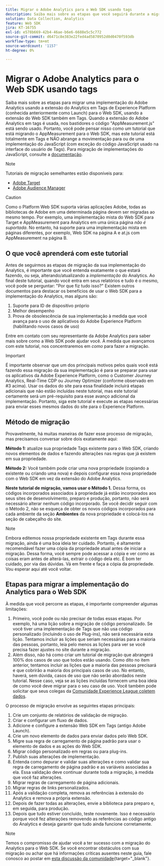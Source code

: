 ```yaml
---
title: Migrar o Adobe Analytics para o Web SDK usando tags
description: Saiba mais sobre as etapas que você seguirá durante a migração para o Web SDK, bem como as decisões que precisarão ser tomadas ao longo do caminho.
solution: Data Collection, Analytics
feature: Web SDK
jira: KT-16755
exl-id: e578b669-42b4-46ae-b6e6-6688e5c5c772
source-git-commit: d6471c8e383e22fed4ad5870952d0d0470f593db
workflow-type: tm+mt
source-wordcount: '1157'
ht-degree: 0%

---
```


# Migrar o Adobe Analytics para o Web SDK usando tags

Saiba mais sobre as etapas para migrar uma implementação do Adobe Analytics usando a extensão do Analytics em Tags de Experience Platform (conhecida anteriormente como Launch) para o Web SDK, usando a extensão do Web SDK também em Tags. Quando a extensão do Adobe Analytics em tags é usada, nos bastidores o código &quot;AppMeasurement.js&quot; está sendo usado. Portanto, você pode pensar nisso como um tutorial que está migrando o AppMeasurement para o Web SDK, mas este tutorial está totalmente em Tags e NÃO abrange a movimentação para ou de uma implementação do JavaScript (com exceção do código JavaScript usado na interface do usuário de Tags). Para migração de implementações do JavaScript, consulte a [documentação](https://experienceleague.adobe.com/en/docs/analytics/implementation/aep-edge/web-sdk/appmeasurement-to-web-sdk).

>[!NOTE]
>
>Tutoriais de migração semelhantes estão disponíveis para:
>
> * [Adobe Target](../tutorial-migrate-target-websdk/introduction.md)
> * [Adobe Audience Manager](https://experienceleague.adobe.com/en/docs/audience-manager/user-guide/migrate-to-web-sdk/appmeasurement-to-web-sdk)

>[!CAUTION]
>
> Como o Platform Web SDK suporta várias aplicações Adobe, todas as bibliotecas de Adobe em uma determinada página devem ser migradas ao mesmo tempo. Por exemplo, uma implementação mista do Web SDK para Target e AppMeasurement para Analytics em uma única página _não é suportada_. No entanto, há suporte para uma implementação mista em páginas diferentes, por exemplo, Web SDK na página A e at.js com AppMeasurement na página B.

## O que você aprenderá com este tutorial

Antes de seguirmos as etapas de migração da sua implementação do Analytics, é importante que você entenda exatamente o que estará fazendo, ou seja, alterando/atualizando a _implementação_ do Analytics. Ao final deste tutorial, quando você entra em seus relatórios e tudo é o mesmo, você pode se perguntar: &quot;Por que fiz tudo isso?&quot; Existem outros documentos para destacar os benefícios de usar o Web SDK para a implementação do Analytics, mas alguns são:

1. Suporte para ID de dispositivo próprio
1. Melhor desempenho
1. Prova de obsolescência de sua implementação à medida que você avança para o uso de aplicativos do Adobe Experience Platform (habilitando novos casos de uso)

Entre em contato com seu representante da Adobe Analytics para saber mais sobre como a Web SDK pode ajudar você. À medida que avançamos com este tutorial, nos concentraremos em _como_ para fazer a migração.

>[!IMPORTANT]
>
>É importante observar que um dos principais motivos pelos quais você está fazendo essa migração da sua implementação é para se preparar para usar os aplicativos da Adobe Experience Platform, como o Customer Journey Analytics, Real-Time CDP ou Journey Optimizer (conforme observado em #3 acima). Usar os dados do site para essa finalidade incluirá etapas adicionais que não estão incluídas neste tutorial, mas este tutorial certamente será um pré-requisito para esse avanço adicional da implementação. Portanto, siga este tutorial e execute as etapas necessárias para enviar esses mesmos dados do site para o Experience Platform.

## Método de migração

Provavelmente, há muitas maneiras de fazer esse processo de migração, mas precisamos conversar sobre dois exatamente aqui:

**Método 1:** atualize sua propriedade Tags existente para o Web SDK, criando novos elementos de dados e fazendo alterações nas regras que já existem em sua propriedade.

**Método 2:** Você também pode criar uma nova propriedade (copiando a existente ou criando uma nova) e depois configurar essa nova propriedade com o Web SDK em vez da extensão do Adobe Analytics.

**Neste tutorial de migração, vamos usar o Método 1.** Dessa forma, os códigos incorporados associados à propriedade já estão incorporados aos seus sites de desenvolvimento, preparo e produção, portanto, não será necessário alterar nenhum código incorporado. Se você decidir seguir com o Método 2, não se esqueça de obter os novos códigos incorporados para cada ambiente da seção **Ambientes** da nova propriedade e colocá-los na seção de cabeçalho do site.

>[!NOTE]
>
>Embora editemos nossa propriedade existente em Tags durante essa migração, ainda é uma boa ideia ter cuidado. Portanto, é altamente recomendável fazer uma cópia da propriedade atual antes de iniciar a migração. Dessa forma, você sempre pode acessar a cópia e ver como as coisas eram antes de alterá-las, extrair o código dela etc.
>É bom ter cuidado, por via das dúvidas. Vá em frente e faça a cópia da propriedade. Vou esperar aqui até você voltar.

## Etapas para migrar a implementação do Analytics para o Web SDK

À medida que você percorre as etapas, é importante compreender algumas limitações:

1. Primeiro, você pode ou não precisar de todas essas etapas. Por exemplo, há uma lição sobre a migração de código personalizado. Se você tiver uma implementação de Tags que não usa código personalizado (incluindo o uso de Plug-ins), não será necessária esta lição. Tentamos incluir as lições que seriam necessárias para a maioria das pessoas, portanto, leia pelo menos as lições para ver se você precisa fazer ajustes no site durante a migração.
1. Além disso, não há como criar um tutorial de migração que abrangerá 100% dos casos de uso que todos estão usando. Como dito no item anterior, tentamos incluir as lições que a maioria das pessoas precisará e que cobrirão a maioria dos principais casos de uso. No entanto, haverá, sem dúvida, casos de uso que não serão abordados neste tutorial. Nesse caso, veja se as lições incluídas fornecem uma boa ideia de como você deve migrar para o seu caso de uso. Você também pode solicitar que seus colegas da [Comunidade Experience League coletem dados](https://experienceleaguecommunities.adobe.com/t5/adobe-experience-platform-data/ct-p/adobe-launch-community).

O processo de migração envolve as seguintes etapas principais:

1. Crie um conjunto de relatórios de validação de migração.
1. Criar e configurar um fluxo de dados.
1. Adicione e configure a extensão Web SDK em Tags (antigo Adobe Launch).
1. Crie um novo elemento de dados para enviar dados pelo Web SDK.
1. Migre sua regra de carregamento de página padrão para usar o elemento de dados e as ações do Web SDK.
1. Migrar código personalizado em regras ou para plug-ins.
1. Publish suas alterações de implementação.
1. Entenda como depurar e validar suas alterações e como validar sua regra de carregamento de página padrão e as variáveis associadas a ela. Essa validação deve continuar durante toda a migração, à medida que você faz alterações.
1. Migrar regras de carregamento de página adicionais.
1. Migrar regras de links personalizados.
1. Após a validação completa, remova as referências à extensão do Analytics e remova a própria extensão.
1. Depois de fazer todas as alterações, envie a biblioteca para preparo e, em seguida, para produção.
1. Depois que tudo estiver concluído, teste novamente. Isso é necessário porque você fez alterações removendo as referências ao código antigo do Analytics e deseja garantir que tudo ainda funcione corretamente.

>[!NOTE]
>
>Temos o compromisso de ajudar você a ter sucesso com a migração do Analytics para o Web SDK. Se você encontrar obstáculos com sua migração ou achar que há informações críticas ausentes neste guia, fale conosco ao postar em [esta discussão da comunidade](https://experienceleaguecommunities.adobe.com/t5/adobe-experience-platform-data/tutorial-discussion-migrate-adobe-analytics-to-web-sdk-using/m-p/732308#M604){target="_blank"}.

